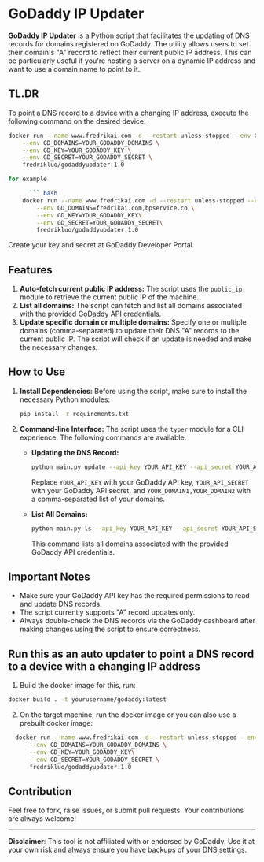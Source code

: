 # GoDaddy IP Updater

**GoDaddy IP Updater** is a Python script that facilitates the updating of DNS records for domains registered on GoDaddy. The utility allows users to set their domain's "A" record to reflect their current public IP address. This can be particularly useful if you're hosting a server on a dynamic IP address and want to use a domain name to point to it. 

## TL.DR

To point a DNS record to a device with a changing IP address, execute the following command on the desired device:

```bash
docker run --name www.fredrikai.com -d --restart unless-stopped --env GD_NAME=YOUR_GODADDY_NAME \
    --env GD_DOMAINS=YOUR_GODADDY_DOMAINS \
    --env GD_KEY=YOUR_GODADDY_KEY \
    --env GD_SECRET=YOUR_GODADDY_SECRET \
    fredrikluo/godaddyupdater:1.0

for example

      ``` bash
    docker run --name www.fredrikai.com -d --restart unless-stopped --env GD_NAME=www \
        --env GD_DOMAINS=fredrikai.com,bpservice.co \
        --env GD_KEY=YOUR_GODADDY_KEY\
        --env GD_SECRET=YOUR_GODADDY_SECRET\
        fredrikluo/godaddyupdater:1.0
  ```

Create your key and secret at GoDaddy Developer Portal.

## Features

1. **Auto-fetch current public IP address:** The script uses the `public_ip` module to retrieve the current public IP of the machine.
2. **List all domains:** The script can fetch and list all domains associated with the provided GoDaddy API credentials.
3. **Update specific domain or multiple domains:** Specify one or multiple domains (comma-separated) to update their DNS "A" records to the current public IP. The script will check if an update is needed and make the necessary changes.

## How to Use

1. **Install Dependencies:** Before using the script, make sure to install the necessary Python modules:

    ```bash
    pip install -r requirements.txt
    ```

2. **Command-line Interface:** The script uses the `typer` module for a CLI experience. The following commands are available:

   - **Updating the DNS Record:**

        ```bash
        python main.py update --api_key YOUR_API_KEY --api_secret YOUR_API_SECRET --domains YOUR_DOMAIN1,YOUR_DOMAIN2
        ```

        Replace `YOUR_API_KEY` with your GoDaddy API key, `YOUR_API_SECRET` with your GoDaddy API secret, and `YOUR_DOMAIN1,YOUR_DOMAIN2` with a comma-separated list of your domains.

   - **List All Domains:**

        ```bash
        python main.py ls --api_key YOUR_API_KEY --api_secret YOUR_API_SECRET
        ```

        This command lists all domains associated with the provided GoDaddy API credentials.

## Important Notes

- Make sure your GoDaddy API key has the required permissions to read and update DNS records.
- The script currently supports "A" record updates only.
- Always double-check the DNS records via the GoDaddy dashboard after making changes using the script to ensure correctness.

## Run this as an auto updater to point a DNS record to a device with a changing IP address

1. Build the docker image for this, run:

  ``` bash
  docker build . -t yourusername/godaddy:latest
  ```

2. On the target machine, run the docker image or you can also use a prebuilt docker image:

  ``` bash
    docker run --name www.fredrikai.com -d --restart unless-stopped --env GD_NAME=YOUR_GODADDY_NAME \
        --env GD_DOMAINS=YOUR_GODADDY_DOMAINS \
        --env GD_KEY=YOUR_GODADDY_KEY\
        --env GD_SECRET=YOUR_GODADDY_SECRET \
        fredrikluo/godaddyupdater:1.0
  ```

## Contribution

Feel free to fork, raise issues, or submit pull requests. Your contributions are always welcome!

---

**Disclaimer**: This tool is not affiliated with or endorsed by GoDaddy. Use it at your own risk and always ensure you have backups of your DNS settings.
